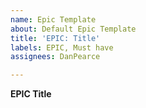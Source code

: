 ```yaml
---
name: Epic Template
about: Default Epic Template
title: 'EPIC: Title'
labels: EPIC, Must have
assignees: DanPearce

---
```


**EPIC Title**

<Description of outcome.>
